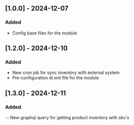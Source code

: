 ## [1.0.0] - 2024-12-07
### Added
- Config base files for the module

## [1.2.0] - 2024-12-10
### Added
- New cron job for sync inventory with external system
- Pre-configuration di.xml file for the module

## [1.3.0] - 2024-12-11
### Added
-- New graphql query for getting product inventory with sku's
